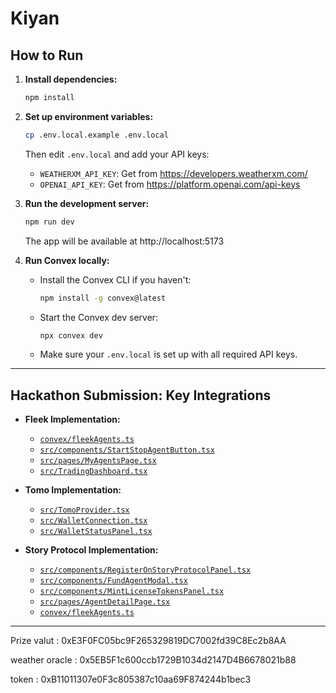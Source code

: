 # Kiyan

## How to Run

1. **Install dependencies:**
   ```bash
   npm install
   ```

2. **Set up environment variables:**
   ```bash
   cp .env.local.example .env.local
   ```
   Then edit `.env.local` and add your API keys:
   - `WEATHERXM_API_KEY`: Get from https://developers.weatherxm.com/
   - `OPENAI_API_KEY`: Get from https://platform.openai.com/api-keys

3. **Run the development server:**
   ```bash
   npm run dev
   ```
   The app will be available at http://localhost:5173

4. **Run Convex locally:**
   - Install the Convex CLI if you haven't:
     ```bash
     npm install -g convex@latest
     ```
   - Start the Convex dev server:
     ```bash
     npx convex dev
     ```
   - Make sure your `.env.local` is set up with all required API keys.

---

## Hackathon Submission: Key Integrations

- **Fleek Implementation:**
  - [`convex/fleekAgents.ts`](https://github.com/malawadd/kiyan/blob/main/convex/fleekAgents.ts)
  - [`src/components/StartStopAgentButton.tsx`](https://github.com/malawadd/kiyan/blob/main/src/components/StartStopAgentButton.tsx)
  - [`src/pages/MyAgentsPage.tsx`](https://github.com/malawadd/kiyan/blob/main/src/pages/MyAgentsPage.tsx)
  - [`src/TradingDashboard.tsx`](https://github.com/malawadd/kiyan/blob/main/src/TradingDashboard.tsx)

- **Tomo Implementation:**
  - [`src/TomoProvider.tsx`](https://github.com/malawadd/kiyan/blob/main/src/TomoProvider.tsx)
  - [`src/WalletConnection.tsx`](https://github.com/malawadd/kiyan/blob/main/src/WalletConnection.tsx)
  - [`src/WalletStatusPanel.tsx`](https://github.com/malawadd/kiyan/blob/main/src/WalletStatusPanel.tsx)

- **Story Protocol Implementation:**
  - [`src/components/RegisterOnStoryProtocolPanel.tsx`](https://github.com/malawadd/kiyan/blob/main/src/components/RegisterOnStoryProtocolPanel.tsx)
  - [`src/components/FundAgentModal.tsx`](https://github.com/malawadd/kiyan/blob/main/src/components/FundAgentModal.tsx)
  - [`src/components/MintLicenseTokensPanel.tsx`](https://github.com/malawadd/kiyan/blob/main/src/components/MintLicenseTokensPanel.tsx)
  - [`src/pages/AgentDetailPage.tsx`](https://github.com/malawadd/kiyan/blob/main/src/pages/AgentDetailPage.tsx)
  - [`convex/fleekAgents.ts`](https://github.com/malawadd/kiyan/blob/main/convex/fleekAgents.ts)

---

Prize valut : 
0xE3F0FC05bc9F265329819DC7002fd39C8Ec2b8AA

weather oracle :
0x5EB5F1c600ccb1729B1034d2147D4B6678021b88

token : 
0xB11011307e0F3c805387c10aa69F874244b1bec3

